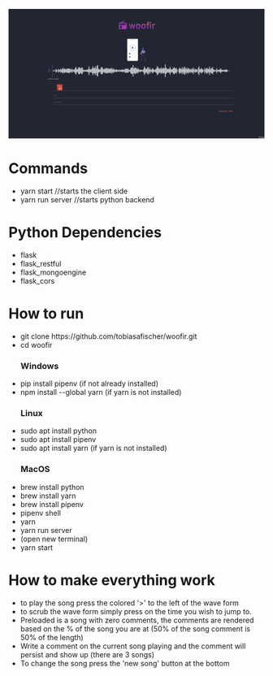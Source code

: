 ![demo](woofir.gif)

<h1>Commands</h1>
<ul>
  <li>yarn start //starts the client side</li>
  <li>yarn run server //starts python backend</li>
</ul>



<h1>Python Dependencies</h1>
<ul>
  <li>flask</li>
  <li>flask_restful</li>
  <li>flask_mongoengine</li>
  <li>flask_cors</li>
</ul>

<h1>How to run</h1>
<ul>
  <li>git clone https://github.com/tobiasafischer/woofir.git</li>
  <li>cd woofir</li>
  
  <h3>Windows</h1>
    <li>pip install pipenv (if not already installed)</li>
    <li>npm install --global yarn (if yarn is not installed)</li>
  
  <h3>Linux</h1>
    <li>sudo apt install python</li>
    <li>sudo apt install pipenv</li>
    <li>sudo apt install yarn (if yarn is not installed)</li>
  
  <h3>MacOS</h1>
  
  <li>brew install python</li>
  <li>brew install yarn</li>
  <li>brew install pipenv</li>

  <li>pipenv shell</li>
  <li>yarn</li>
  <li>yarn run server</li>
  <li>(open new terminal)</li>
  <li>yarn start</li>
</ul>


<h1>How to make everything work</h1>

<ul>
  <li>to play the song press the colored '>' to the left of the wave form</li>
  <li>to scrub the wave form simply press on the time you wish to jump to.</li>
  <li>Preloaded is a song with zero comments, the comments are rendered based on the % of the song you are at (50% of the song comment is 50% of the length)</li>
  <li>Write a comment on the current song playing and the comment will persist and show up (there are 3 songs)</li>
  <li>To change the song press the 'new song' button at the bottom</li>
</ul>

